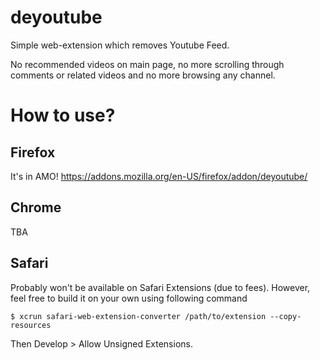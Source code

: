 # deyoutube
Simple web-extension which removes Youtube Feed.

No recommended videos on main page, no more scrolling through comments or related videos and no more browsing any channel.

# How to use?

## Firefox
It's in AMO! https://addons.mozilla.org/en-US/firefox/addon/deyoutube/
## Chrome
TBA
## Safari
Probably won't be available on Safari Extensions (due to fees). However, feel free to build it on your own using following command
```
$ xcrun safari-web-extension-converter /path/to/extension --copy-resources
```
Then Develop > Allow Unsigned Extensions.
